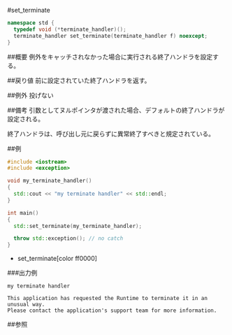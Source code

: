 #set_terminate
```cpp
namespace std {
  typedef void (*terminate_handler)();
  terminate_handler set_terminate(terminate_handler f) noexcept;
}
```

##概要
例外をキャッチされなかった場合に実行される終了ハンドラを設定する。


##戻り値
前に設定されていた終了ハンドラを返す。


##例外
投げない


##備考
引数としてヌルポインタが渡された場合、デフォルトの終了ハンドラが設定される。

終了ハンドラは、呼び出し元に戻らずに異常終了すべきと規定されている。

##例
```cpp
#include <iostream>
#include <exception>

void my_terminate_handler()
{
  std::cout << "my terminate handler" << std::endl;
}

int main()
{
  std::set_terminate(my_terminate_handler);

  throw std::exception(); // no catch
}
```
* set_terminate[color ff0000]

###出力例
```
my terminate handler

This application has requested the Runtime to terminate it in an unusual way.
Please contact the application's support team for more information.
```

##参照



